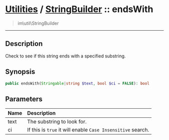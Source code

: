 # [Utilities](util.md) / [StringBuilder](util-StringBuilder.md) :: endsWith
 > im\util\StringBuilder
____

## Description
Check to see if this string ends with a specified substring.

## Synopsis
```php
public endsWith(Stringable|string $text, bool $ci = FALSE): bool
```

## Parameters
| Name | Description |
| :--- | :---------- |
| text | The substring to look for. |
| ci | If this is `true` it will enable `Case Insensitive` search. |
